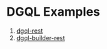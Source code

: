 # DGQL Examples

1. [dgql-rest](https://github.com/danstarns/DGQL/tree/main/examples/dgql-rest)
2. [dgql-builder-rest](https://github.com/danstarns/DGQL/tree/main/examples/dgql-builder-rest)
